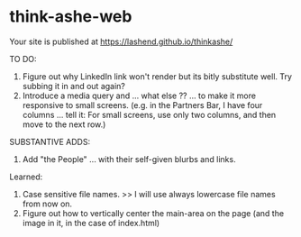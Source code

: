 # think-ashe-web

Your site is published at https://lashend.github.io/thinkashe/

TO DO: 
1. Figure out why LinkedIn link won't render but its bitly substitute well. Try subbing it in and out again? 
2. Introduce a media query and ... what else ?? ... to make it more responsive to small screens. (e.g. in the Partners Bar, I have four columns ... tell it: For small screens, use only two columns, and then move to the next row.) 


SUBSTANTIVE ADDS: 
1. Add "the People" ... with their self-given blurbs and links.

Learned: 
1. Case sensitive file names. >> I will use always lowercase file names from now on. 
2. Figure out how to vertically center the main-area on the page (and the image in it, in the case of index.html)
